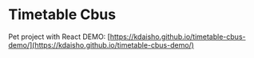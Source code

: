 # Timetable Cbus

Pet project with React
DEMO: [https://kdaisho.github.io/timetable-cbus-demo/](https://kdaisho.github.io/timetable-cbus-demo/)
